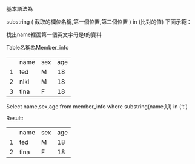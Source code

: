 基本語法為

substring ( 截取的欄位名稱,第一個位置,第二個位置 ) in  (比對的值)
下面示範：

找出name裡面第一個英文字母是t的資料

Table名稱為Member_info
<table>
<tr>
<td></td>
<td>name</td>
<td>sex</td>
<td>age</td>
</tr>
<tr>
<td>1</td>
<td>ted</td>
<td>M</td>
<td>18</td>
</tr>
<tr>
<td>2</td>
<td>niki</td>
<td>M</td>
<td>18</td>
</tr>
<tr>
<td>3</td>
<td>tina</td>
<td>F</td>
<td>18</td>
</tr>
</table>

Select name,sex,age from member_info where substring(name,1,1) in (‘t’)

Result:
<table>
<tr>
<td></td>
<td>name</td>
<td>sex</td>
<td>age</td>
</tr>
<tr>
<td>1</td>
<td>ted</td>
<td>M</td>
<td>18</td>
</tr>
<tr>
<td>2</td>
<td>tina</td>
<td>F</td>
<td>18</td>
</tr>
</table>
